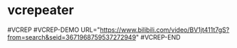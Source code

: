# vcrepeater

#VCREP
#VCREP-DEMO URL="https://www.bilibili.com/video/BV1jt411t7gS?from=search&seid=3671968759537272949"
#VCREP-END
